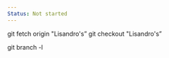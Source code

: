 ```yaml
---
Status: Not started
---
```

  
git fetch origin "Lisandro's”
git checkout "Lisandro's”
  
  
git branch -l